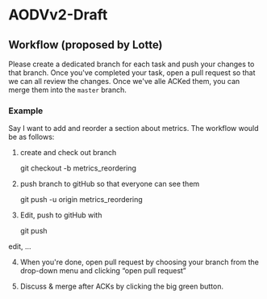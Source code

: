 # AODVv2-Draft

## Workflow (proposed by Lotte)
Please create a dedicated branch for each task and push your changes to that branch. Once you've completed your task, open a pull request so that we can all review the changes. Once we've alle ACKed them, you can merge them into the ``master`` branch.

### Example
Say I want to add and reorder a section about metrics. The workflow would be as follows:  

1) create and check out branch

	git checkout -b metrics_reordering

2) push branch to gitHub so that everyone can see them  
 
	git push -u origin metrics_reordering

3) Edit, push to gitHub with

	git push

edit, ...

4) When you're done, open pull request by choosing your branch from the drop-down menu and clicking “open pull request”

5) Discuss & merge after ACKs by clicking the big green button.


